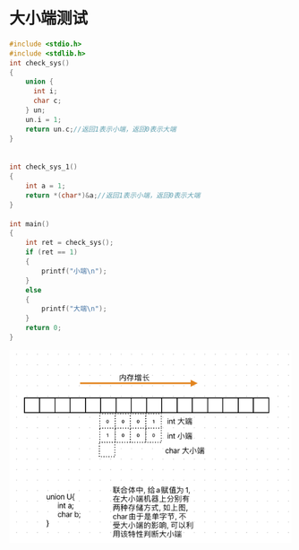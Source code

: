 # 大小端测试

```c
#include <stdio.h>
#include <stdlib.h>
int check_sys()
{
    union {
      int i;
      char c;
    } un;
    un.i = 1;
    return un.c;//返回1表示小端，返回0表示大端
}


int check_sys_1()
{
    int a = 1;
    return *(char*)&a;//返回1表示小端，返回0表示大端
}

int main()
{
    int ret = check_sys();
    if (ret == 1)
    {
        printf("小端\n");
    }
    else
    {
        printf("大端\n");
    }
    return 0;
}
```







![image-20230822114423860](img/大小端/image-20230822114423860.png)